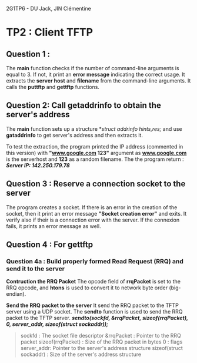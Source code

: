 2G1TP6 - DU Jack, JIN Clémentine

# TP2 : Client TFTP

 ## Question 1 :

 The **main** function checks if the number of command-line arguments is equal to 3. 
 If not, it print an **error message** indicating the correct usage. 
 It extracts the **server host** and **filename** from the command-line arguments. 
 It calls the **puttftp** and **gettftp** functions. 
 
 
 ## Question 2: Call getaddrinfo to obtain the server's address
 
 The **main** function sets up a structure **struct addrinfo hints,*res;** and use **gataddrinfo** to get server's address and then extracts it. 
 
 To test the extraction, the program printed the IP address (commented in this version) with **"www.google.com 123"** argument as **www.google.com** is the serverhost and **123** as a random filename. The the program return : ***Server IP: 142.250.179.78*** 
 

 ## Question 3 : Reserve a connection socket to the server
 
 The program creates a socket. 
 If there is an error in the creation of the socket, then it print an error message **"Socket creation error"** and exits. 
 It verify also if their is a connection error with the server. If the connexion fails, it prints an error message as well. 
 
 
 ## Question 4 : For gettftp

  ### Question 4a : Build properly formed Read Request (RRQ) and send it to the server 

  **Contruction the RRQ Packet** 
  The opcode field of **rrqPacket** is set to the RRQ opcode, and **htons** is used to convert it to network byte order (big-endian).



  **Send the RRQ packet to the server** 
  It send the RRQ packet to the TFTP server using a UDP socket. 
  The **sendto** function is used to send the RRQ packet to the TFTP server. 
  ***sendto(sockfd, &rrqPacket, sizeof(rrqPacket), 0, server_addr, sizeof(struct sockaddr));*** 
  > sockfd : The socket file descriptor
  > &rrqPacket : Pointer to the RRQ packet
  > sizeof(rrqPacket) : Size of the RRQ packet in bytes 
  > 0 : flags 
  > server_addr: Pointer to the server's address structure
  > sizeof(struct sockaddr) : Size of the server's address structure

